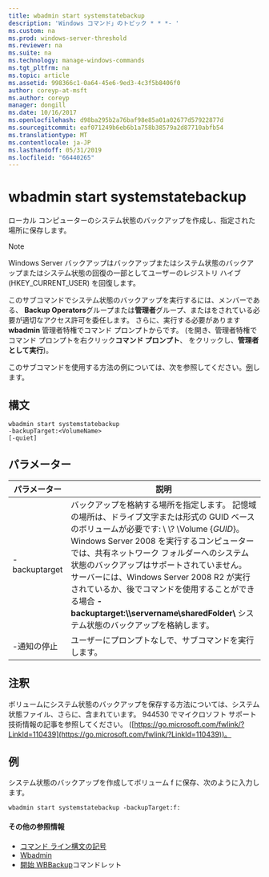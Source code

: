 ```yaml
---
title: wbadmin start systemstatebackup
description: 'Windows コマンド」のトピック * * *- '
ms.custom: na
ms.prod: windows-server-threshold
ms.reviewer: na
ms.suite: na
ms.technology: manage-windows-commands
ms.tgt_pltfrm: na
ms.topic: article
ms.assetid: 998366c1-0a64-45e6-9ed3-4c3f5b8406f0
author: coreyp-at-msft
ms.author: coreyp
manager: dongill
ms.date: 10/16/2017
ms.openlocfilehash: d98ba295b2a76baf98e85a01a02677d57922877d
ms.sourcegitcommit: eaf071249b6eb6b1a758b38579a2d87710abfb54
ms.translationtype: MT
ms.contentlocale: ja-JP
ms.lasthandoff: 05/31/2019
ms.locfileid: "66440265"
---
```

# <a name="wbadmin-start-systemstatebackup"></a>wbadmin start systemstatebackup



ローカル コンピューターのシステム状態のバックアップを作成し、指定された場所に保存します。

> [!NOTE]
> Windows Server バックアップはバックアップまたはシステム状態のバックアップまたはシステム状態の回復の一部としてユーザーのレジストリ ハイブ (HKEY_CURRENT_USER) を回復します。

このサブコマンドでシステム状態のバックアップを実行するには、メンバーである、 **Backup Operators**グループまたは**管理者**グループ、またはをされている必要が適切なアクセス許可を委任します。 さらに、実行する必要があります **wbadmin** 管理者特権でコマンド プロンプトからです。 (を開き、管理者特権でコマンド プロンプトを右クリック**コマンド プロンプト**、 をクリックし、**管理者として実行**)。

このサブコマンドを使用する方法の例については、次を参照してください。[例](#BKMK_examples)します。

## <a name="syntax"></a>構文

```
wbadmin start systemstatebackup
-backupTarget:<VolumeName>
[-quiet]
```

## <a name="parameters"></a>パラメーター

|   パラメーター   |                                                                                                                                                                                                                      説明                                                                                                                                                                                                                      |
|---------------|-------------------------------------------------------------------------------------------------------------------------------------------------------------------------------------------------------------------------------------------------------------------------------------------------------------------------------------------------------------------------------------------------------------------------------------------------------|
| -backuptarget | バックアップを格納する場所を指定します。 記憶域の場所は、ドライブ文字または形式の GUID ベースのボリュームが必要です: \\ \\? \Volume {*GUID*}。</br>Windows Server 2008 を実行するコンピューターでは、共有ネットワーク フォルダーへのシステム状態のバックアップはサポートされていません。 サーバーには、Windows Server 2008 R2 が実行されているか、後でコマンドを使用することができる場合 **-backuptarget:\\\\servername\sharedFolder\\** システム状態のバックアップを格納します。 |
|    -通知の停止     |                                                                                                                                                                                                   ユーザーにプロンプトなしで、サブコマンドを実行します。                                                                                                                                                                                                    |

## <a name="remarks"></a>注釈

ボリュームにシステム状態のバックアップを保存する方法については、システム状態ファイル、さらに、含まれています。 944530 でマイクロソフト サポート技術情報の記事を参照してください。 ([https://go.microsoft.com/fwlink/?LinkId=110439](https://go.microsoft.com/fwlink/?LinkId=110439))。

## <a name="BKMK_examples"></a>例

システム状態のバックアップを作成してボリューム f に保存、次のように入力します。
```
wbadmin start systemstatebackup -backupTarget:f:
```

#### <a name="additional-references"></a>その他の参照情報

-   [コマンド ライン構文の記号](command-line-syntax-key.md)
-   [Wbadmin](wbadmin.md)
-   [開始 WBBackup](https://technet.microsoft.com/library/jj902459.aspx)コマンドレット